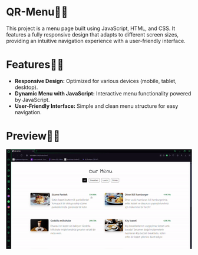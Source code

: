 # QR-Menu📄🎂

This project is a menu page built using JavaScript, HTML, and CSS. It features a fully responsive design that adapts to different screen sizes, providing an intuitive navigation experience with a user-friendly interface.

# Features🍕🍟

- **Responsive Design:** Optimized for various devices (mobile, tablet, desktop).
- **Dynamic Menu with JavaScript:** Interactive menu functionality powered by JavaScript.
- **User-Friendly Interface:** Simple and clean menu structure for easy navigation.

# Preview🧁🥘

![](./QRMENU.gif)


